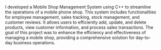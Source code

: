 
I developed a Mobile Shop Management System using C++ to streamline the operations of a mobile phone shop. This system includes functionalities for employee management, sales tracking, stock management, and customer reviews. It allows users to efficiently add, update, and delete products, view customer information, and process sales transactions. The goal of this project was to enhance the efficiency and effectiveness of managing a mobile shop, providing a comprehensive solution for day-to-day business operations.

